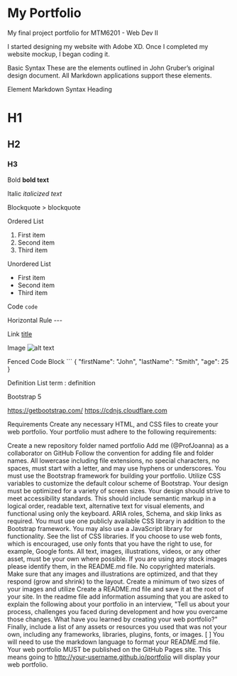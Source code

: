 # My Portfolio

My final project portfolio for MTM6201 - Web Dev II

I started designing my website with Adobe XD. Once I completed my website mockup, I began coding it. 

Basic Syntax
These are the elements outlined in John Gruber’s original design document. All Markdown applications support these elements.

Element	Markdown Syntax
Heading	
# H1
## H2
### H3

Bold **bold text**

Italic *italicized text*

Blockquote > blockquote

Ordered List	
1. First item
2. Second item
3. Third item

Unordered List	
- First item
- Second item
- Third item

Code	`code`

Horizontal Rule	---

Link	[title](https://www.example.com)

Image	![alt text](image.jpg)

Fenced Code Block	```
{
  "firstName": "John",
  "lastName": "Smith",
  "age": 25
}

Definition List	term
: definition



Bootstrap 5

https://getbootstrap.com/
https://cdnjs.cloudflare.com

Requirements
Create any necessary HTML, and CSS files to create your web portfolio. Your portfolio must adhere to the following requirements:

 Create a new repository folder named portfolio
 Add me (@ProfJoanna) as a collaborator on GitHub
 Follow the convention for adding file and folder names. All lowercase including file extensions, no special characters, no spaces, must start with a letter, and may use hyphens or underscores.
 You must use the Bootstrap framework for building your portfolio.
 Utilize CSS variables to customize the default colour scheme of Bootstrap.
 Your design must be optimized for a variety of screen sizes.
 Your design should strive to meet accessibility standards. This should include semantic markup in a logical order, readable text, alternative text for visual elements, and functional using only the keyboard. ARIA roles, Schema, and skip links as required.
 You must use one publicly available CSS library in addition to the Bootstrap framework. You may also use a JavaScript library for functionality. See the list of CSS libraries.
 If you choose to use web fonts, which is encouraged, use only fonts that you have the right to use, for example, Google fonts.
 All text, images, illustrations, videos, or any other asset, must be your own where possible. If you are using any stock images please identify them, in the README.md file. No copyrighted materials.
 Make sure that any images and illustrations are optimized, and that they respond (grow and shrink) to the layout. Create a minimum of two sizes of your images and utilize 
 Create a README.md file and save it at the root of your site. In the readme file add information assuming that you are asked to explain the following about your portfolio in an interview, "Tell us about your process, challenges you faced during development and how you overcame those changes. What have you learned by creating your web portfolio?" Finally, include a list of any assets or resources you used that was not your own, including any frameworks, libraries, plugins, fonts, or images. [ ] You will need to use the markdown language to format your README.md file.
 Your web portfolio MUST be published on the GitHub Pages site. This means going to http://your-username.github.io/portfolio will display your web portfolio.


